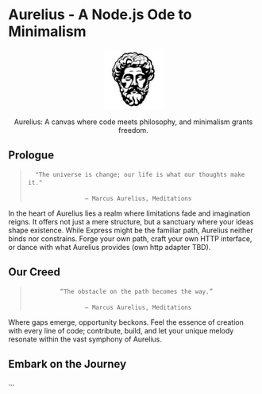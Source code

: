 # Aurelius - A Node.js Ode to Minimalism

<p align="center">
  <a href="https://github.com/deinKaiser/aurelius" target="blank"><img src="aurelius-logo.png" width="120" alt="Aurelius Logo" /></a>
</p>
<p align="center">
  Aurelius: A canvas where code meets philosophy, and minimalism grants freedom.
</p>

## Prologue
>       "The universe is change; our life is what our thoughts make it."
>
>                     — Marcus Aurelius, Meditations

In the heart of Aurelius lies a realm where limitations fade and imagination reigns. It offers not just a mere structure, 
but a sanctuary where your ideas shape existence. While Express might be the familiar path, Aurelius neither binds nor constrains. 
Forge your own path, craft your own HTTP interface, or dance with what Aurelius provides (own http adapter TBD).

## Our Creed
>              “The obstacle on the path becomes the way.”
>
>                     — Marcus Aurelius, Meditations

Where gaps emerge, opportunity beckons. Feel the essence of creation with every line of code; 
contribute, build, and let your unique melody resonate within the vast symphony of Aurelius.

## Embark on the Journey

...
